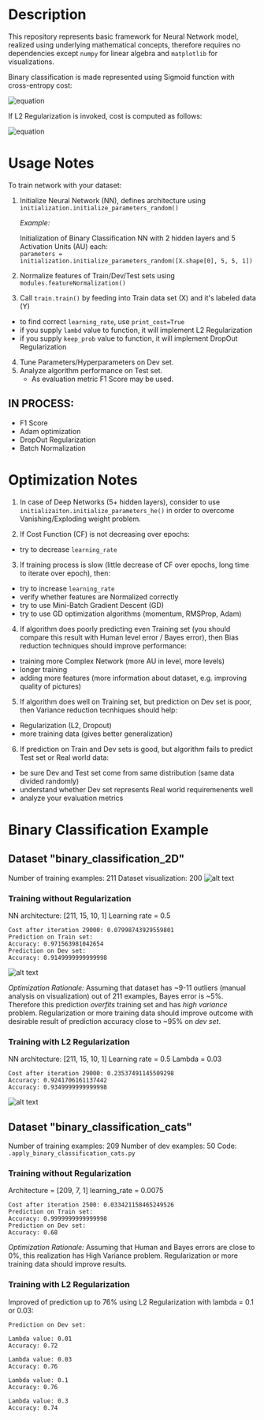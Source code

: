
# Description

This repository represents basic framework for Neural Network model, realized using underlying mathematical concepts, therefore requires  no dependencies except `numpy` for linear algebra and `matplotlib` for visualizations.

Binary classification is made represented using Sigmoid function with cross-entropy cost:

![equation](http://latex.codecogs.com/gif.latex?J=\frac{1}{m}\sum\limits_{i%20=%201}^{m}(y^{(i)}\log\left(a^{[L](i)}\right)%20+%20(1-y^{(i)})\log\left(1-%20a^{[L](i)}\right)))


If L2 Regularization is invoked, cost is computed as follows:

![equation](http://latex.codecogs.com/gif.latex?J_{regularized}%20=%20\small%20\underbrace{-\frac{1}{m}%20\sum\limits_{i%20=%201}^{m}%20\large{(}\small%20y^{(i)}\log\left(a^{[L](i)}\right)%20+%20(1-y^{(i)})\log\left(1-%20a^{[L](i)}\right)%20\large{)}%20}_\text{cross-entropy%20cost}%20+%20\underbrace{\frac{1}{m}%20\frac{\lambda}{2}%20\sum\limits_l\sum\limits_k\sum\limits_j%20W_{k,j}^{[l]2}%20}_\text{L2%20regularization%20cost})

# Usage Notes

To train network with your dataset:  
1. Initialize Neural Network (NN), defines architecture using `initialization.initialize_parameters_random()`
  
   *Example:*

   Initialization of Binary Classification NN with 2 hidden layers and 5 Activation Units (AU) each:  
   `parameters = initialization.initialize_parameters_random([X.shape[0], 5, 5, 1])`

2. Normalize features of Train/Dev/Test sets using `modules.featureNormalization()`
3. Call `train.train()` by feeding into Train data set (X) and it's labeled data (Y)  
  * to find correct `learning_rate`, use `print_cost=True`
  * if you supply `lambd` value to function, it will implement L2 Regularization
  * if you supply `keep_prob` value to function, it will implement DropOut Regularization

4. Tune Parameters/Hyperparameters on Dev set.
5. Analyze algorithm performance on Test set.
    - As evaluation metric F1 Score may be used.

## IN PROCESS:
- F1 Score
- Adam optimization
- DropOut Regularization
- Batch Normalization

# Optimization Notes

1. In case of Deep Networks (5+ hidden layers), consider to use `initializaiton.initialize_parameters_he()` in order to overcome Vanishing/Exploding weight problem.  

2. If Cost Function (CF) is not decreasing over epochs:
  - try to decrease `learning_rate`

3. If training process is slow (little decrease of CF over epochs, long time to iterate over epoch), then:
  - try to increase `learning_rate`
  - verify whether features are Normalized correctly
  - try to use Mini-Batch Gradient Descent (GD)
  - try to use GD optimization algorithms (momentum, RMSProp, Adam)

4. If algorithm does poorly predicting even Training set (you should compare this result with Human level error / Bayes error), then Bias reduction techniques should improve performance:
  - training more Complex Network (more AU in level, more levels)
  - longer training
  - adding more features (more information about dataset, e.g. improving quality of pictures)

5. If algorithm does well on Training set, but prediction on Dev set is poor, then Variance reduction tecnhiques should help:
  - Regularization (L2, Dropout)
  - more training data (gives better generalization)

6. If prediction on Train and Dev sets is good, but algorithm fails to predict Test set or Real world data:
  - be sure Dev and Test set come from same distribution (same data divided randomly)
  - understand whether Dev set represents Real world requiremenents well
  - analyze your evaluation metrics

# Binary Classification Example

## Dataset "binary_classification_2D"

Number of training examples: 211
Dataset visualization: 200
![alt text](datasets/binary_classification_2D/dataset.png)

### Training without Regularization

NN architecture: [211, 15, 10, 1]
Learning rate = 0.5
```
Cost after iteration 29000: 0.07998743929559801
Prediction on Train set:
Accuracy: 0.971563981042654
Prediction on Dev set:
Accuracy: 0.9149999999999998
```
![alt text](datasets/binary_classification_2D/overfit_example.png)

*Optimization Rationale:*
Assuming that dataset has ~9-11 outliers (manual analysis on visualization) out of 211 examples, Bayes error is ~5%. Therefore this prediction _overfits_ training set and has _high variance_ problem. Regularization or more training data should improve outcome with desirable result of prediction accuracy close to ~95% on _dev set_.

### Training with L2 Regularization 

NN architecture: [211, 15, 10, 1]
Learning rate = 0.5
Lambda = 0.03
```
Cost after iteration 29000: 0.23537491145509298
Accuracy: 0.9241706161137442
Accuracy: 0.9349999999999998
```
![alt text](datasets/binary_classification_2D/solved_overfit_by_L2.png)


## Dataset "binary_classification_cats"

Number of training examples: 209
Number of dev examples: 50
Code: `.apply_binary_classification_cats.py`  

### Training without Regularization 

Architecture = [209, 7, 1]
learning_rate = 0.0075

```
Cost after iteration 2500: 0.033421158465249526
Prediction on Train set:
Accuracy: 0.9999999999999998
Prediction on Dev set:
Accuracy: 0.68
```

*Optimization Rationale:*
Assuming that Human and Bayes errors are close to 0%, this realization has High Variance problem. Regularization or more training data should improve results.

### Training with L2 Regularization

Improved of prediction up to 76% using L2 Regularization with lambda = 0.1 or 0.03:
```
Prediction on Dev set:

Lambda value: 0.01
Accuracy: 0.72

Lambda value: 0.03
Accuracy: 0.76

Lambda value: 0.1
Accuracy: 0.76

Lambda value: 0.3
Accuracy: 0.74
```
